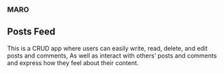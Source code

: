 ### MARO
## Posts Feed
This is a CRUD app where users can easily write, read, delete, and edit posts and
comments, As well as interact with others’ posts and comments and express how they
feel about their content.


